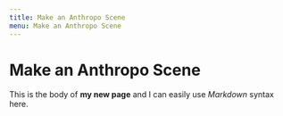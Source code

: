 ```yaml
---
title: Make an Anthropo Scene
menu: Make an Anthropo Scene
---
```

# Make an Anthropo Scene

This is the body of **my new page** and I can easily use _Markdown_ syntax here.
